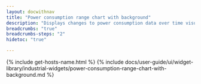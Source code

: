 ```yaml
---
layout: docwithnav
title: "Power consumption range chart with background"
description: "Displays changes to power consumption data over time visualized with color ranges and background."
breadcrumbs: "true"
breadcrumbs-steps: "2"
hidetoc: "true"

---
```

{% include get-hosts-name.html %}
{% include docs/user-guide/ui/widget-library/industrial-widgets/power-consumption-range-chart-with-background.md %}

